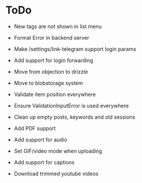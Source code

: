 # ToDo

- New tags are not shown in list menu
- Format Error in backend server
- Make /settings/link-telegram support login params
- Add support for login forwarding

- Move from objection to drizzle

- Move to blobstorage system

- Validate item position everywhere
- Ensure ValidationInputError is used everywhere
- Clean up empty posts, keywords and old sessions

- Add PDF support
- Add support for audio
- Set GIF/video mode when uploading

- Add support for captions
- Download trimmed youtube videos

